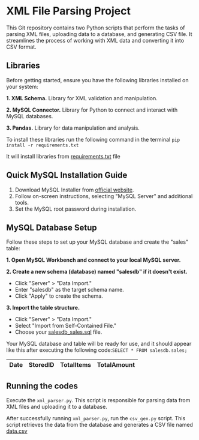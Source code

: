 # XML File Parsing Project

This Git repository contains two Python scripts that perform the tasks of parsing XML files, uploading data to a database, and generating CSV file. It streamlines the process of working with XML data and converting it into CSV format.

## Libraries

Before getting started, ensure you have the following libraries installed on your system:

**1. XML Schema.** Library for XML validation and manipulation.

**2. MySQL Connector.** Library for Python to connect and interact with MySQL databases.

**3. Pandas.** Library for data manipulation and analysis.

To install these libraries run the following command in the terminal `pip install -r requirements.txt`

It will install libraries from [requirements.txt](requirements.txt) file

## Quick MySQL Installation Guide

1. Download MySQL Installer from [official website](https://dev.mysql.com/downloads/installer/).
2. Follow on-screen instructions, selecting "MySQL Server" and additional tools.
3. Set the MySQL root password during installation.

## MySQL Database Setup

Follow these steps to set up your MySQL database and create the "sales" table:

**1. Open MySQL Workbench and connect to your local MySQL server.**

**2. Create a new schema (database) named "salesdb" if it doesn't exist.**
   - Click "Server" > "Data Import."
   - Enter "salesdb" as the target schema name.
   - Click "Apply" to create the schema.

**3. Import the table structure.**

   - Click "Server" > "Data Import."
   - Select "Import from Self-Contained File."
   - Choose your [salesdb_sales.sql](salesdb_sales) file.

Your MySQL database and table will be ready for use, and it should appear like this after executing the following code:`SELECT * FROM salesdb.sales;`

| Date | StoredID | TotalItems | TotalAmount |
|------|----------|------------|-------------|

## Running the codes

Execute the `xml_parser.py`. This script is responsible for parsing data from XML files and uploading it to a database.

After successfully running `xml_parser.py`, run the `csv_gen.py` script. This script retrieves the data from the database and generates a CSV file named [data.csv](data.csv)
